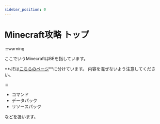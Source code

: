 ```yaml
---
sidebar_position: 0
---
```


# Minecraft攻略 トップ

:::warning

ここでいうMinecraftはBEを指しています。

**JEは[こちらのページ](/docs/minecraft-je/intro)**に分けています。
内容を混ぜないよう注意してください。

:::

- コマンド
- データパック
- リソースパック

などを扱います。
